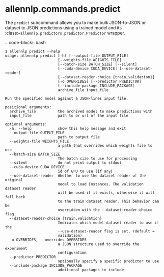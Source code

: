 # allennlp.commands.predict

The ``predict`` subcommand allows you to make bulk JSON-to-JSON
or dataset to JSON predictions using a trained model and its
:class:`~allennlp.predictors.predictor.Predictor` wrapper.

.. code-block:: bash

    $ allennlp predict --help
    usage: allennlp predict [-h] [--output-file OUTPUT_FILE]
                            [--weights-file WEIGHTS_FILE]
                            [--batch-size BATCH_SIZE] [--silent]
                            [--cuda-device CUDA_DEVICE] [--use-dataset-reader]
                            [--dataset-reader-choice {train,validation}]
                            [-o OVERRIDES] [--predictor PREDICTOR]
                            [--include-package INCLUDE_PACKAGE]
                            archive_file input_file

    Run the specified model against a JSON-lines input file.

    positional arguments:
      archive_file          the archived model to make predictions with
      input_file            path to or url of the input file

    optional arguments:
      -h, --help            show this help message and exit
      --output-file OUTPUT_FILE
                            path to output file
      --weights-file WEIGHTS_FILE
                            a path that overrides which weights file to use
      --batch-size BATCH_SIZE
                            The batch size to use for processing
      --silent              do not print output to stdout
      --cuda-device CUDA_DEVICE
                            id of GPU to use (if any)
      --use-dataset-reader  Whether to use the dataset reader of the original
                            model to load Instances. The validation dataset reader
                            will be used if it exists, otherwise it will fall back
                            to the train dataset reader. This behavior can be
                            overridden with the --dataset-reader-choice flag.
      --dataset-reader-choice {train,validation}
                            Indicates which model dataset reader to use if the
                            --use-dataset-reader flag is set. (default =
                            validation)
      -o OVERRIDES, --overrides OVERRIDES
                            a JSON structure used to override the experiment
                            configuration
      --predictor PREDICTOR
                            optionally specify a specific predictor to use
      --include-package INCLUDE_PACKAGE
                            additional packages to include


